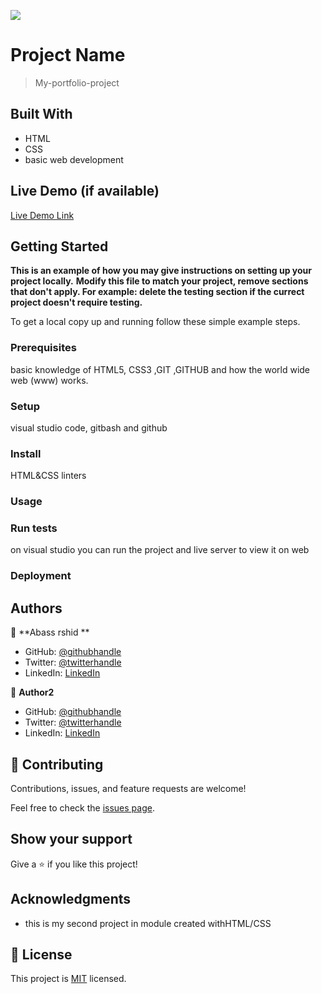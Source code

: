 ![](https://img.shields.io/badge/Microverse-blueviolet)

# Project Name

> My-portfolio-project

## Built With

- HTML
- CSS
- basic web development

## Live Demo (if available)

[Live Demo Link](https://livedemo.com)

## Getting Started

**This is an example of how you may give instructions on setting up your project locally.**
**Modify this file to match your project, remove sections that don't apply. For example: delete the testing section if the currect project doesn't require testing.**

To get a local copy up and running follow these simple example steps.

### Prerequisites

basic knowledge of HTML5, CSS3 ,GIT ,GITHUB and how the world wide web (www) works.

### Setup

visual studio code, gitbash and github

### Install

HTML&CSS linters

### Usage

### Run tests

on visual studio you can run the project and live server to view it on web

### Deployment

## Authors

👤 **Abass rshid **

- GitHub: [@githubhandle](https://github.com/abass-rashid)
- Twitter: [@twitterhandle](https://twitter.com/abass-rashid10)
- LinkedIn: [LinkedIn](https://linkedin.com/in/abass-rashid)

👤 **Author2**

- GitHub: [@githubhandle](https://github.com/githubhandle)
- Twitter: [@twitterhandle](https://twitter.com/twitterhandle)
- LinkedIn: [LinkedIn](https://linkedin.com/in/linkedinhandle)

## 🤝 Contributing

Contributions, issues, and feature requests are welcome!

Feel free to check the [issues page](../../issues/).

## Show your support

Give a ⭐️ if you like this project!

## Acknowledgments

- this is my second project in module created withHTML/CSS

## 📝 License

This project is [MIT](./MIT.md) licensed.
